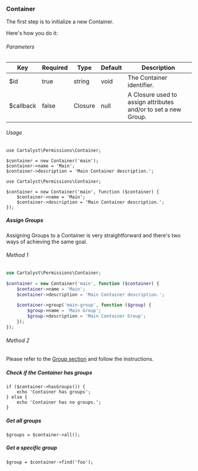 ### Container

The first step is to initialize a new Container.

Here's how you do it:

###### Parameters

<table>
    <thead>
        <th>Key</th>
        <th>Required</th>
        <th>Type</th>
        <th>Default</th>
        <th>Description</th>
    </thead>
    <tbody>
        <tr>
            <td>$id</td>
            <td>true</td>
            <td>string</td>
            <td>void</td>
            <td>The Container identifier.</td>
        </tr>
        <tr>
            <td>$callback</td>
            <td>false</td>
            <td>Closure</td>
            <td>null</td>
            <td>A Closure used to assign attributes and/or to set a new Group.</td>
        </tr>
    </tbody>
</table>

###### Usage

```
use Cartalyst\Permissions\Container;

$container = new Container('main');
$container->name = 'Main';
$container->description = 'Main Container description.';
```

```
use Cartalyst\Permissions\Container;

$container = new Container('main', function ($container) {
    $container->name = 'Main';
    $container->description = 'Main Container description.';
});
```

##### Assign Groups

Assigning Groups to a Container is very straightforward and there's two ways of achieving the same goal.

###### Method 1

```php
use Cartalyst\Permissions\Container;

$container = new Container('main', function ($container) {
    $container->name = 'Main';
    $container->description = 'Main Container description.';

    $container->group('main-group', function ($group) {
        $group->name = 'Main Group';
        $group->description = 'Main Container Group';
    });
});
```

###### Method 2

Please refer to the [Group section](#group) and follow the instructions.

##### Check if the Container has groups

```
if ($container->hasGroups()) {
    echo 'Container has groups';
} else {
    echo 'Container has no groups.';
}
```

##### Get all groups

```
$groups = $container->all();
```

##### Get a specific group

```
$group = $container->find('foo');
```
